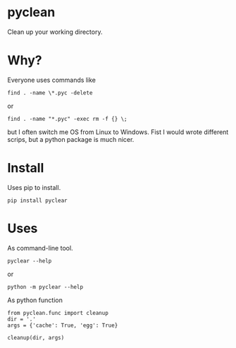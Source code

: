 # pyclean
Clean up your working directory.

# Why?
Everyone uses commands like
```{r, engine='bash', count_lines}
find . -name \*.pyc -delete
```
or
```{r, engine='bash', count_lines}
find . -name "*.pyc" -exec rm -f {} \;
```
but I often switch me OS from Linux to Windows. Fist I would wrote different
scrips, but a python package is much nicer.

# Install
Uses pip to install.
```{r, engine='bash', count_lines}
pip install pyclear
```

# Uses
As command-line tool.
```{r, engine='bash', count_lines}
pyclear --help
```
or
```{r, engine='bash', count_lines}
python -m pyclear --help
```

As python function
```{r, engine='python', count_lines}
from pyclean.func import cleanup
dir = '.'
args = {'cache': True, 'egg': True}

cleanup(dir, args)
```
